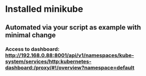 # Installed minikube

## Automated via your script as example with minimal change

### Access to dashboard: http://192.168.0.88:8001/api/v1/namespaces/kube-system/services/http:kubernetes-dashboard:/proxy/#!/overview?namespace=default